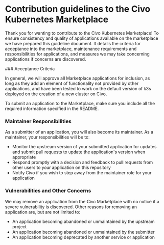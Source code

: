 # Contribution guidelines to the Civo Kubernetes Marketplace

Thank you for wanting to contribute to the Civo Kubernetes Marketplace! To ensure consistency and quality of applications available on the marketplace we have prepared this guideline document. It details the criteria for acceptance into the marketplace, maintenance requirements and responsibilities for applications, and measures we may take concerning applications if concerns are discovered.

### Acceptance Criteria

In general, we will approve all Marketplace applications for inclusion, as long as they add an element of functionality not provided by other applications, and have been tested to work on the default version of k3s deployed on the creation of a new cluster on Civo.

To submit an application to the Marketplace, make sure you include all the required information specified in the README.

### Maintainer Responsibilities

As a submitter of an application, you will also become its maintainer. As a maintainer, your responsibilities will be to:
- Monitor the upstream version of your submitted application for updates and submit pull requests to update the application's version when appropriate
- Respond promptly with a decision and feedback to pull requests from other users to your application on this repository
- Notify Civo if you wish to step away from the maintainer role for your application

### Vulnerabilities and Other Concerns

We may remove an application from the Civo Marketplace with no notice if a severe vulnerability is discovered. Other reasons for removing an application are, but are not limited to:
- An application becoming abandoned or unmaintained by the upstream project
- An application becoming abandoned or unmaintained by the submitter
- An application becoming deprecated by another service or application